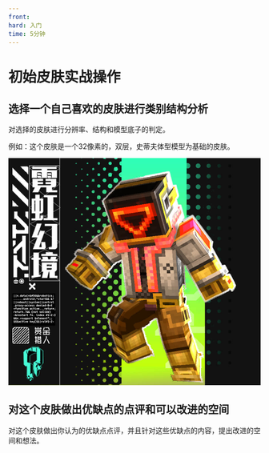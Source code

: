 ```yaml
---
front: 
hard: 入门
time: 5分钟
---
```

# 初始皮肤实战操作



## 选择一个自己喜欢的皮肤进行类别结构分析

对选择的皮肤进行分辨率、结构和模型底子的判定。

例如：这个皮肤是一个32像素的，双层，史蒂夫体型模型为基础的皮肤。

<img src="./media/1_5/image03.png" style="zoom:150%;" />



## 对这个皮肤做出优缺点的点评和可以改进的空间

对这个皮肤做出你认为的优缺点点评，并且针对这些优缺点的内容，提出改进的空间和想法。
